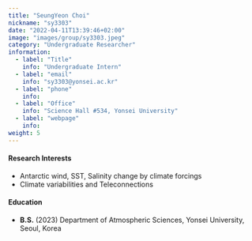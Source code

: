 ```yaml
---
title: "SeungYeon Choi"
nickname: "sy3303"
date: "2022-04-11T13:39:46+02:00"
image: "images/group/sy3303.jpeg"
category: "Undergraduate Researcher"
information:
  - label: "Title"
    info: "Undergraduate Intern"
  - label: "email"
    info: "sy3303@yonsei.ac.kr"
  - label: "phone"
    info:
  - label: "Office"
    info: "Science Hall #534, Yonsei University"
  - label: "webpage"
    info:
weight: 5
---
```


#### Research Interests
+ Antarctic wind, SST, Salinity change by climate forcings
+ Climate variabilities and Teleconnections

#### Education
+ **B.S.** (2023) Department of Atmospheric Sciences, Yonsei University, Seoul, Korea
